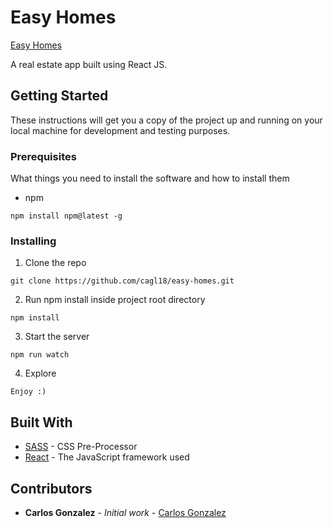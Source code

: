 # Easy Homes

[Easy Homes ](https://cagl18.github.io/easy-homes/)

A real estate app built using React JS.

## Getting Started

These instructions will get you a copy of the project up and running on your local machine for development and testing purposes.

### Prerequisites

What things you need to install the software and how to install them

- npm

```
npm install npm@latest -g
```

### Installing

1. Clone the repo

```
git clone https://github.com/cagl18/easy-homes.git
```

2. Run npm install inside project root directory

```
npm install
```

3. Start the server

```
npm run watch
```

4. Explore

```
Enjoy :)
```

## Built With

- [SASS](https://sass-lang.com/) - CSS Pre-Processor
- [React](https://reactjs.org/) - The JavaScript framework used

## Contributors

- **Carlos Gonzalez** - _Initial work_ - [Carlos Gonzalez](http://www.carlosgonzalez.pro/)

<!-- ## License

This project is licensed under the MIT License - see the [LICENSE.md](LICENSE.md) file for details -->

<!-- ## Acknowledgments

- [Font Awesome](https://fontawesome.com/) - Font Icons -->
